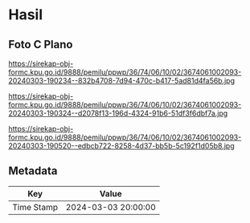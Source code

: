 # Hasil

## Foto C Plano

https://sirekap-obj-formc.kpu.go.id/9888/pemilu/ppwp/36/74/06/10/02/3674061002093-20240303-190234--832b4708-7d94-470c-b417-5ad81d4fa56b.jpg

https://sirekap-obj-formc.kpu.go.id/9888/pemilu/ppwp/36/74/06/10/02/3674061002093-20240303-190324--d2078f13-196d-4324-91b6-51df3f6dbf7a.jpg

https://sirekap-obj-formc.kpu.go.id/9888/pemilu/ppwp/36/74/06/10/02/3674061002093-20240303-190520--edbcb722-8258-4d37-bb5b-5c192f1d05b8.jpg


## Metadata

| Key        | Value               |
| ---------- | ------------------- |
| Time Stamp | 2024-03-03 20:00:00 |



